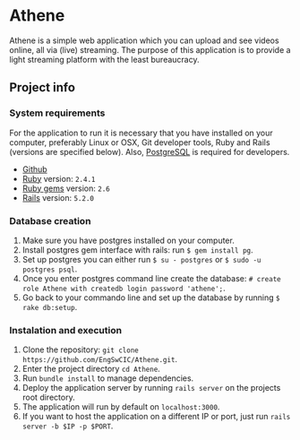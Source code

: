 # Athene

Athene is a simple web application which you can upload and see videos online, all via (live) streaming.
The purpose of this application is to provide a light streaming platform with the least bureaucracy.

## Project info

### System requirements

For the application to run it is necessary that you have installed on your computer,
preferably Linux or OSX, Git developer tools, Ruby and Rails (versions are specified below).
Also, [PostgreSQL](https://www.postgresql.org/download/) is required for developers.

- [Github](https://git-scm.com/)
- [Ruby](https://www.ruby-lang.org/en/documentation/installation/) version: ```2.4.1```
- [Ruby gems](https://rubygems.org/pages/download) version: ```2.6```
- [Rails](http://installrails.com/) version: ```5.2.0```

### Database creation

1. Make sure you have postgres installed on your computer.
2. Install postgres gem interface with rails: run ```$ gem install pg```.
3. Set up postgres you can either run ```$ su - postgres``` or ```$ sudo -u postgres psql```.
4. Once you enter postgres command line create the database: ```# create role Athene with createdb login password 'athene';```.
5. Go back to your commando line and set up the database by running ```$ rake db:setup```.

### Instalation and execution

1. Clone the repository: ```git clone https://github.com/EngSwCIC/Athene.git```.
2. Enter the project directory ```cd Athene```.
3. Run ```bundle install``` to manage dependencies.
4. Deploy the application server by running ```rails server``` on the projects root directory.
5. The application will run by default on ```localhost:3000```.
6. If you want to host the application on a different IP or port, just run ```rails server -b $IP -p $PORT```.

